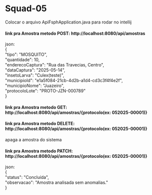 # Squad-05
Colocar o arquivo ApiFsphApplication.java para rodar no intellij
#### link pra Amostra metodo POST: http://localhost:8080/api/amostras
json:  
{  
  "tipo": "MOSQUITO",  
  "quantidade": 10,  
  "enderecoCaptura": "Rua das Travecias, Centro",  
  "dataCaptura": "2025-05-14",  
  "insetoLarva": "Culex(teste)",  
  "municipioId": "e1a5f084-21cb-4d2b-a1d4-cd3c3f4f4e2f",  
  "municipioNome": "Juazeiro",  
  "protocoloLote": "PROTO-JZN-000789"  
}
#### link pra Amostra metodo GET: http://localhost:8080/api/amostras/{protocolo(ex: 052025-00001)}

#### link pra Amostra metodo DELETE: http://localhost:8080/api/amostras/{protocolo(ex: 052025-00001)}
apaga a amostra do sistema

#### link pra Amostra metodo PATCH: http://localhost:8080/api/amostras/{protocolo(ex: 052025-00001)}
json:  
{  
  "status": "Concluída",  
  "observacao": "Amostra analisada sem anomalias."  
}  
